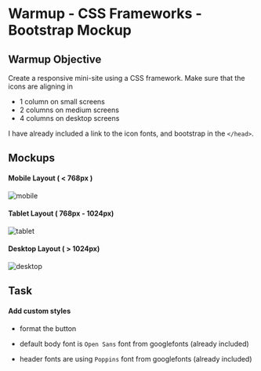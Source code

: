 # Warmup - CSS Frameworks - Bootstrap Mockup

## Warmup Objective
Create a responsive mini-site using a CSS framework. Make sure that the icons are aligning in
- 1 column on small screens
- 2 columns on medium screens
- 4 columns on desktop screens

I have already included a link to the icon fonts, and bootstrap in the `</head>`.


## Mockups

#### Mobile Layout ( < 768px )
![mobile](./mockups/softease-mobile-layout.png)

#### Tablet Layout ( 768px - 1024px)
![tablet](./mockups/softease-tablet-layout.png)

#### Desktop Layout ( > 1024px)
![desktop](./mockups/softease-desktop-layout.png)

## Task

#### Add custom styles
- format the button

- default body font is `Open Sans` font from googlefonts (already included)

- header fonts are using `Poppins` font from googlefonts (already included)
